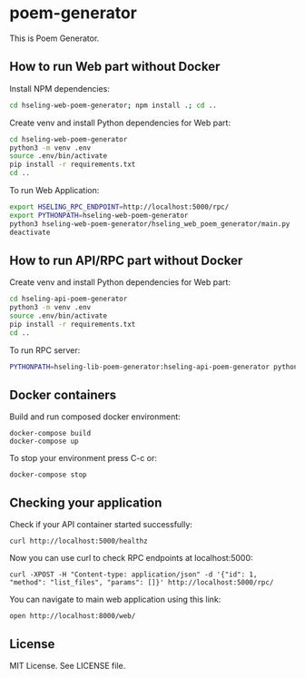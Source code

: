 # poem-generator

This is Poem Generator.

## How to run Web part without Docker

Install NPM dependencies:

```bash
cd hseling-web-poem-generator; npm install .; cd ..
```

Create venv and install Python dependencies for Web part:

```bash
cd hseling-web-poem-generator
python3 -m venv .env
source .env/bin/activate
pip install -r requirements.txt
cd ..
```

To run Web Application:

```bash
export HSELING_RPC_ENDPOINT=http://localhost:5000/rpc/
export PYTHONPATH=hseling-web-poem-generator
python3 hseling-web-poem-generator/hseling_web_poem_generator/main.py
deactivate
```

## How to run API/RPC part without Docker

Create venv and install Python dependencies for Web part:

```bash
cd hseling-api-poem-generator
python3 -m venv .env
source .env/bin/activate
pip install -r requirements.txt
cd ..
```

To run RPC server:

```bash
PYTHONPATH=hseling-lib-poem-generator:hseling-api-poem-generator python hseling-api-poem-generator/hseling_api_poem_generator/main.py
```


## Docker containers



Build and run composed docker environment:

    docker-compose build
    docker-compose up
    
To stop your environment press C-c or:

    docker-compose stop

## Checking your application

Check if your API container started successfully:

    curl http://localhost:5000/healthz

Now you can use curl to check RPC endpoints at localhost:5000:

    curl -XPOST -H "Content-type: application/json" -d '{"id": 1, "method": "list_files", "params": []}' http://localhost:5000/rpc/

You can navigate to main web application using this link:

    open http://localhost:8000/web/

## License

MIT License. See LICENSE file.
